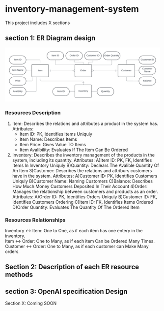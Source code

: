 # inventory-management-system

This project includes X sections

## section 1: ER Diagram design
![Alt text](ER_Diagram.png "ER Diagram")
### Resources Description
1. Item: Describes the relations and attributes a product in the system has.<br>
    Attributes:<br>
    - Item ID: PK, Identifies Items Uniquly
    - Item Name: Describes Items
    - Item Price: Gives Value TO Items
    - Item Avalibility: Evaluates If The Item Can Be Ordered
2. Inventory: Describes the inventory management of the products in the system, including its quantity.
    Attributes:
    A)Item ID: PK, FK, Identifies Items In Inventory Uniquly
    B)Quantity: Declears The Avalible Quantity Of An Item
3)Customer: Describes the relations and attriburs customers have in the system.
    Attributes:
    A)Customer ID: PK, Identifies Customers Uniquly
    B)Customer Name: Naming Customers
    C)Balance: Describes How Much Money Customers Deposited In Their Account
4)Order: Manages the relationship between customers and products as an order.
    Attributes:
    A)Order ID: PK, Identifies Orders Uniquly
    B)Customer ID: FK, Identifies Customers Ordering
    C)Item ID: FK, Identifies Items Ordered
    D)Order Quantity: Evaluates The Quantity Of The Ordered Item
### Resources Relationships
Inventory <-> Item: One to One, as if each item has one entery in the inventory.<br>
Item <-> Order: One to Many, as if each item Can be Ordered Many Times.
Customer <-> Order: One to Many, as if each customer can Make Many orders.
## Section 2: Description of each ER resource methods

## section 3: OpenAI specification Design

Section X: Coming SOON